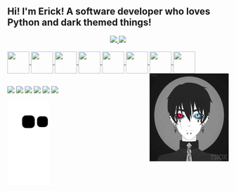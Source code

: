 ## Hi! I'm Erick! A software developer who loves Python and dark themed things!
<div align="center">
  <a href="https://github.com/Erick-Pavani">
  <img height="180em" src="https://github-readme-stats.vercel.app/api?username=Erick-Pavani&show_icons=true&theme=tokyonight&include_all_commits=true&count_private=true"/>
  <img height="180em" src="https://github-readme-stats.vercel.app/api/top-langs/?username=Erick-Pavani&layout=compact&langs_count=7&theme=tokyonight"/>
</div>
<div style="display: inline_block"><br>
  <img align="center" height="50" width="50" src="https://cdn.jsdelivr.net/gh/devicons/devicon/icons/python/python-original.svg"/>
  <img align="center" height="50" width="50" src="https://cdn.jsdelivr.net/gh/devicons/devicon/icons/jupyter/jupyter-original-wordmark.svg"/>
  <img align="center" height="50" width="50" src="https://cdn.jsdelivr.net/gh/devicons/devicon/icons/html5/html5-plain-wordmark.svg"/>
  <img align="center" height="50" width="50" src="https://cdn.jsdelivr.net/gh/devicons/devicon/icons/css3/css3-original.svg"/>
  <img align="center" height="50" width="50" src="https://cdn.jsdelivr.net/gh/devicons/devicon/icons/javascript/javascript-plain.svg"/>
  <img align="center" height="50" width="50" src="https://cdn.jsdelivr.net/gh/devicons/devicon/icons/mysql/mysql-original-wordmark.svg"/>
  <img align="center" height="50" width="50" src="https://cdn.jsdelivr.net/gh/devicons/devicon/icons/git/git-plain-wordmark.svg"/>
  <img align="center" height="50" width="50" src="https://cdn.jsdelivr.net/gh/devicons/devicon/icons/vscode/vscode-original-wordmark.svg"/>
  <img align="right" height="200" width="180" src="https://github.com/Erick-Pavani/Erick-Pavani/blob/master/Profile_Gif.gif"/>
</div>

  ##
  
<div> 
  <a href="https://www.facebook.com/erick.pavani" target="_blank"><img src="https://img.shields.io/badge/Facebook-1877F2?style=for-the-badge&logo=facebook&logoColor=white" target="_blank"></a>
  <a href="https://www.instagram.com/erick_pss" target="_blank"><img src="https://img.shields.io/badge/Instagram-E4405F?style=for-the-badge&logo=instagram&logoColor=white" target="_blank"></a>
 	<a href="https://twitter.com/erick_pavani" target="_blank"><img src="https://img.shields.io/badge/Twitter-1DA1F2?style=for-the-badge&logo=twitter&logoColor=white" target="_blank"></a>
  <a href="https://www.youtube.com/channel/UC8GxBzTm2bfg1cqmz8ZEqUw" target="_blank"><img src="https://img.shields.io/badge/YouTube-FF0000?style=for-the-badge&logo=youtube&logoColor=white" target="_blank"></a>
  <a href="mailto:erickspavanii@gmail.com"><img src="https://img.shields.io/badge/-Gmail-%23333?style=for-the-badge&logo=gmail&logoColor=white" target="_blank"></a>
  <a href="https://www.linkedin.com/in/erick-sylvestrin-pavani-84a018230/" target="_blank"><img src="https://img.shields.io/badge/LinkedIn-0077B5?style=for-the-badge&logo=linkedin&logoColor=white" target="_blank"></a>
   
  ![Snake animation](https://github.com/Erick-Pavani/Erick-Pavani/blob/output/github-contribution-grid-snake.svg)
 
</div>
